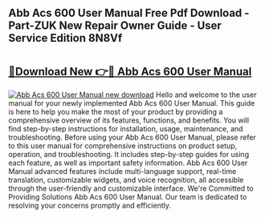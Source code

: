 ## Abb Acs 600 User Manual Free Pdf Download - Part-ZUK New Repair Owner Guide - User Service Edition 8N8Vf

# <h2><a href="http://bc39047.oget.top/?id=Abb+Acs+600+User+Manual">🔗Download New 👉🔴 Abb Acs 600 User Manual</a></h2>

[![Abb Acs 600 User Manual new download](https://i.imgur.com/5g1atiW.png)](http://bc39047.oget.top/?id=Abb+Acs+600+User+Manual)
Hello and welcome to the user manual for your newly implemented Abb Acs 600 User Manual. This guide is here to help you make the most of your product by providing a comprehensive overview of its features, functions, and benefits. You will find step-by-step instructions for installation, usage, maintenance, and troubleshooting. Before using your Abb Acs 600 User Manual, please refer to this user manual for comprehensive instructions on product setup, operation, and troubleshooting. It includes step-by-step guides for using each feature, as well as important safety information. Abb Acs 600 User Manual advanced features include multi-language support, real-time translation, customizable widgets, and voice recognition, all accessible through the user-friendly and customizable interface. We're Committed to Providing Solutions Abb Acs 600 User Manual. Our team is dedicated to resolving your concerns promptly and efficiently.
